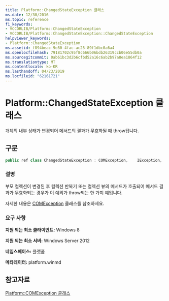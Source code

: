 ```yaml
---
title: Platform::ChangedStateException 클래스
ms.date: 12/30/2016
ms.topic: reference
f1_keywords:
- VCCORLIB/Platform::ChangedStateException
- VCCORLIB/Platform::ChangedStateException::ChangedStateException
helpviewer_keywords:
- Platform::ChangedStateException
ms.assetid: f894beac-9e80-4fac-ac25-89f1dbc0a6a4
ms.openlocfilehash: 79181702c95f8c666b06bdb26319ccb06e55db0a
ms.sourcegitcommit: 0ab61bc3d2b6cfbd52a16c6ab2b97a8ea1864f12
ms.translationtype: MT
ms.contentlocale: ko-KR
ms.lasthandoff: 04/23/2019
ms.locfileid: "62161721"
---
```

# <a name="platformchangedstateexception-class"></a>Platform::ChangedStateException 클래스

개체의 내부 상태가 변경되어 메서드의 결과가 무효화될 때 throw됩니다.

## <a name="syntax"></a>구문

```cpp
public ref class ChangedStateException : COMException,    IException,    IPrintable,    IEquatable
```

### <a name="remarks"></a>설명

부모 컬렉션이 변경된 후 컬렉션 반복기 또는 컬렉션 뷰의 메서드가 호출되어 메서드 결과가 무효화되는 경우가 이 예외가 throw되는 한 가지 예입니다.

자세한 내용은 [COMException](../cppcx/platform-comexception-class.md) 클래스를 참조하세요.

### <a name="requirements"></a>요구 사항

**지원 되는 최소 클라이언트:** Windows 8

**지원 되는 최소 서버:** Windows Server 2012

**네임스페이스:** 플랫폼

**메타데이터:** platform.winmd

## <a name="see-also"></a>참고자료

[Platform::COMException 클래스](../cppcx/platform-comexception-class.md)
